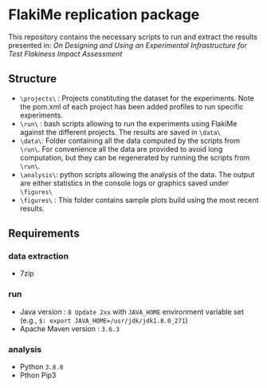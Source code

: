 # FlakiMe replication package

This repository contains the necessary scripts to run and extract the results presented in:  _On Designing and Using an Experimental Infrastructure for Test Flakiness Impact Assessment_

## Structure

- `\projects\` : Projects constituting the dataset for the experiments. Note the pom.xml of each project has been added profiles to run specific experiments.
- `\run\` : bash scripts allowing to run the experiments using FlakiMe against the different projects. The results are saved in `\data\`
- `\data\`: Folder containing all the data computed by the scripts from `\run\`. For convenience all the data are provided to avoid long computation, but they can be regenerated by running the scripts from `\run\`.
- `\analysis\`: python scripts allowing the analysis of the data. The output are either statistics in the console logs or graphics saved under `\figures\` 
- `\figures\` : This folder contains sample plots build using the most recent results.

## Requirements

### data extraction

- 7zip
### run

- Java version : `8 Update 2xx` with `JAVA_HOME` environment variable set (e.g., `$: export JAVA_HOME=/usr/jdk/jdk1.8.0_271`)
- Apache Maven version : `3.6.3`

### analysis

- Python `3.8.8`
- Pthon Pip3
